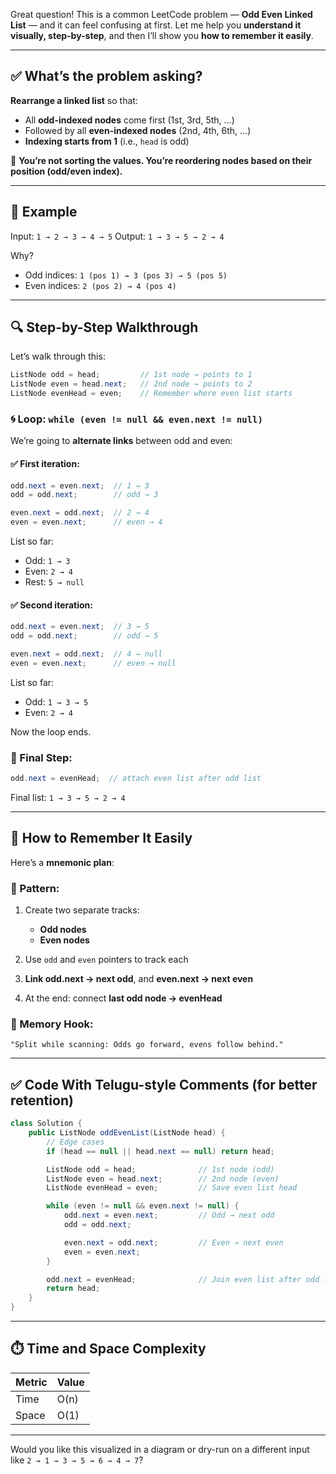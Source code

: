 Great question! This is a common LeetCode problem — **Odd Even Linked List** — and it can feel confusing at first. Let me help you **understand it visually, step-by-step**, and then I’ll show you **how to remember it easily**.

---

## ✅ **What’s the problem asking?**

**Rearrange a linked list** so that:

* All **odd-indexed nodes** come first (1st, 3rd, 5th, ...)
* Followed by all **even-indexed nodes** (2nd, 4th, 6th, ...)
* **Indexing starts from 1** (i.e., `head` is odd)

🔁 **You’re not sorting the values. You’re reordering nodes based on their position (odd/even index).**

---

## 🎯 Example

Input: `1 → 2 → 3 → 4 → 5`
Output: `1 → 3 → 5 → 2 → 4`

Why?

* Odd indices: `1 (pos 1) → 3 (pos 3) → 5 (pos 5)`
* Even indices: `2 (pos 2) → 4 (pos 4)`

---

## 🔍 Step-by-Step Walkthrough

Let’s walk through this:

```java
ListNode odd = head;         // 1st node → points to 1
ListNode even = head.next;   // 2nd node → points to 2
ListNode evenHead = even;    // Remember where even list starts
```

### 🌀 Loop: `while (even != null && even.next != null)`

We’re going to **alternate links** between odd and even:

#### ✅ First iteration:

```java
odd.next = even.next;  // 1 → 3
odd = odd.next;        // odd → 3

even.next = odd.next;  // 2 → 4
even = even.next;      // even → 4
```

List so far:

* Odd: `1 → 3`
* Even: `2 → 4`
* Rest: `5 → null`

#### ✅ Second iteration:

```java
odd.next = even.next;  // 3 → 5
odd = odd.next;        // odd → 5

even.next = odd.next;  // 4 → null
even = even.next;      // even → null
```

List so far:

* Odd: `1 → 3 → 5`
* Even: `2 → 4`

Now the loop ends.

### 🔗 Final Step:

```java
odd.next = evenHead;  // attach even list after odd list
```

Final list: `1 → 3 → 5 → 2 → 4`

---

## 🧠 How to Remember It Easily

Here’s a **mnemonic plan**:

### 🧩 Pattern:

1. Create two separate tracks:

   * **Odd nodes**
   * **Even nodes**
2. Use `odd` and `even` pointers to track each
3. **Link odd.next → next odd**, and **even.next → next even**
4. At the end: connect **last odd node → evenHead**

### 🧠 Memory Hook:

```
"Split while scanning: Odds go forward, evens follow behind."
```

---

## ✅ Code With Telugu-style Comments (for better retention)

```java
class Solution {
    public ListNode oddEvenList(ListNode head) {
        // Edge cases
        if (head == null || head.next == null) return head;

        ListNode odd = head;              // 1st node (odd)
        ListNode even = head.next;        // 2nd node (even)
        ListNode evenHead = even;         // Save even list head

        while (even != null && even.next != null) {
            odd.next = even.next;         // Odd → next odd
            odd = odd.next;

            even.next = odd.next;         // Even → next even
            even = even.next;
        }

        odd.next = evenHead;              // Join even list after odd list
        return head;
    }
}
```

---

## ⏱️ Time and Space Complexity

| Metric | Value |
| ------ | ----- |
| Time   | O(n)  |
| Space  | O(1)  |

---

Would you like this visualized in a diagram or dry-run on a different input like `2 → 1 → 3 → 5 → 6 → 4 → 7`?
